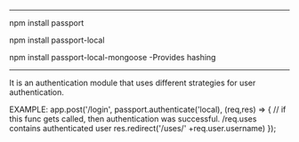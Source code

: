 ***********************************

npm install passport

npm install passport-local

npm install passport-local-mongoose
    -Provides hashing
***********************************

It is an authentication module that uses different strategies for user authentication.


EXAMPLE:
app.post('/login', passport.authenticate('local),
(req,res) => {
    // if this func gets called, then authentication was successful.
    /req.uses contains authenticated user
    res.redirect('/uses/' +req.user.username)
});